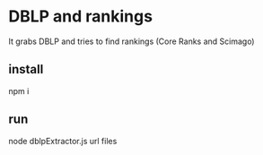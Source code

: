 # DBLP and rankings 

It grabs DBLP and tries to find rankings (Core Ranks and Scimago)

## install

npm i

## run

node dblpExtractor.js url files

